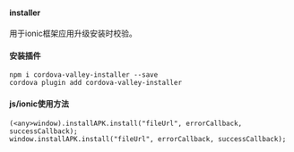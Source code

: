 #### installer
用于ionic框架应用升级安装时校验。
#### 安装插件
```
npm i cordova-valley-installer --save
cordova plugin add cordova-valley-installer
```
#### js/ionic使用方法

```
(<any>window).installAPK.install("fileUrl", errorCallback, successCallback);
window.installAPK.install("fileUrl", errorCallback, successCallback);
```